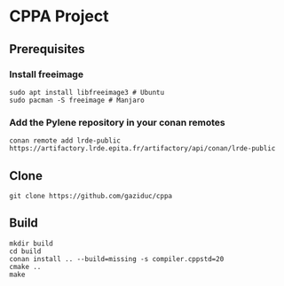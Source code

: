 # CPPA Project

## Prerequisites

### Install freeimage

```
sudo apt install libfreeimage3 # Ubuntu
sudo pacman -S freeimage # Manjaro
```

### Add the Pylene repository in your conan remotes

```
conan remote add lrde-public https://artifactory.lrde.epita.fr/artifactory/api/conan/lrde-public
```

## Clone

```
git clone https://github.com/gaziduc/cppa
```

## Build

```
mkdir build
cd build
conan install .. --build=missing -s compiler.cppstd=20
cmake ..
make
```
